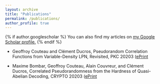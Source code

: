 ```yaml
---
layout: archive
title: "Publications"
permalink: /publications/
author_profile: true
---
```


{% if author.googlescholar %}
  You can also find my articles on <u><a href="{{author.googlescholar}}">my Google Scholar profile</a>.</u>
{% endif %}


- Geoffroy Couteau and Clément Ducros, Pseudorandom Correlation Functions from Variable-Density LPN, Revisited, PKC 20203 ([ePrint](https://eprint.iacr.org/2023/650.pdf]|[Springer](https://link.springer.com/chapter/10.1007/978-3-031-31371-4_8))

- Maxime Bombar, Geoffroy Couteau, Alain Couvreur, and Clément Ducros, Correlated Pseudorandomness from the Hardness of Quasi-Abelian Decoding, CRYPTO 20203 ([ePrint](https://eprint.iacr.org/2023/845.pdf]|[Springer](https://link.springer.com/chapter/10.1007/978-3-031-38551-3_18))
